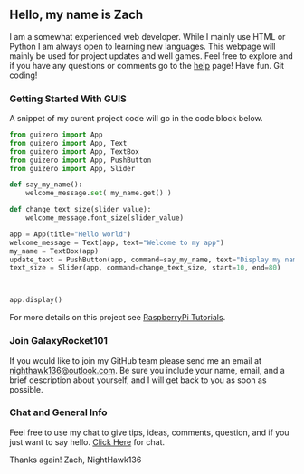 ## Hello, my name is Zach

I am a somewhat experienced web developer. While I mainly use HTML or Python I am always open to learning new languages.
This webpage will mainly be used for project updates and well games. Feel free to explore and if you have any questions or comments go to the [help](https://nighthawk136.github.io/help/) page! Have fun. Git coding!

### Getting Started With GUIS

A snippet of my curent project code will go in the code block below.

```python
from guizero import App
from guizero import App, Text
from guizero import App, TextBox
from guizero import App, PushButton
from guizero import App, Slider

def say_my_name():
    welcome_message.set( my_name.get() )

def change_text_size(slider_value):
    welcome_message.font_size(slider_value)

app = App(title="Hello world")
welcome_message = Text(app, text="Welcome to my app")
my_name = TextBox(app)
update_text = PushButton(app, command=say_my_name, text="Display my name")
text_size = Slider(app, command=change_text_size, start=10, end=80)



app.display()
```

For more details on this project see [RaspberryPi Tutorials](https://www.raspberrypi.org/learning/getting-started-with-guis/).

### Join GalaxyRocket101

If you would like to join my GitHub team please send me an email at nighthawk136@outlook.com. Be sure you include your name, email, and a brief description about yourself, and I will get back to you as soon as possible.

### Chat and General Info

Feel free to use my chat to give tips, ideas, comments, question, and if you just want to say hello. [Click Here](https://join.slack.com/galaxyrocket101nh/shared_invite/MTc3MTA2ODQxNzQ1LTE0OTM3NTIwMTUtYjE1ZjgyYTg0ZA) for chat.

Thanks again! Zach, NightHawk136
